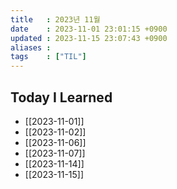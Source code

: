 ```yaml
---
title   : 2023년 11월
date    : 2023-11-01 23:01:15 +0900
updated : 2023-11-15 23:07:43 +0900
aliases : 
tags    : ["TIL"] 
---
```

## Today I Learned

- [[2023-11-01]]
- [[2023-11-02]]
- [[2023-11-06]]
- [[2023-11-07]]
- [[2023-11-14]]
- [[2023-11-15]]
